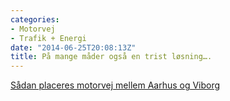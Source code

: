 ```yaml
---
categories:
- Motorvej
- Trafik + Energi
date: "2014-06-25T20:08:13Z"
title: På mange måder også en trist løsning….
---
```


[Sådan placeres motorvej mellem Aarhus og Viborg](http://stiften.dk/aarhus/saadan-placeres-motorvej-mellem-aarhus-og-viborg)